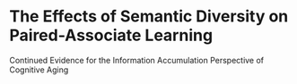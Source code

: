 # The Effects of Semantic Diversity on Paired-Associate Learning
Continued Evidence for the Information Accumulation Perspective of Cognitive Aging
